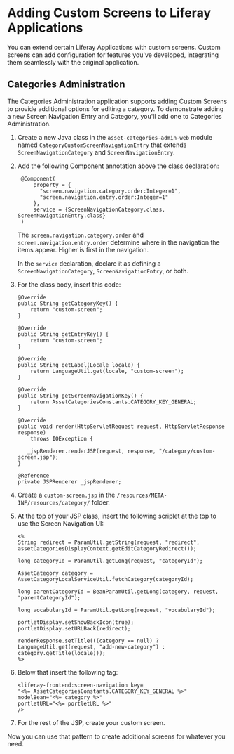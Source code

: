 # Adding Custom Screens to Liferay Applications

You can extend certain Liferay Applications with custom screens. Custom screens 
can add configuration for features you've developed, integrating them seamlessly
with the original application.

## Categories Administration

The Categories Administration application supports adding Custom Screens to
provide additional options for editing a category. To demonstrate adding a new
Screen Navigation Entry and Category, you'll add one to Categories
Administration.

1.  Create a new Java class in the `asset-categories-admin-web` module named 
    `CategoryCustomScreenNavigationEntry` that extends 
    `ScreenNavigationCategory` and `ScreenNavigationEntry`.

2. Add the following Component annotation above the class declaration:

        @Component(
            property = {
    		  "screen.navigation.category.order:Integer=1",
	    	  "screen.navigation.entry.order:Integer=1"
	        },
    	    service = {ScreenNavigationCategory.class, ScreenNavigationEntry.class}
        )

    The `screen.navigation.category.order` and `screen.navigation.entry.order`
    determine where in the navigation the items appear. Higher is first in the
    navigation.
 
    In the `service` declaration, declare it as defining
    a `ScreenNavigationCategory`, `ScreenNavigationEntry`, or both.

3.  For the class body, insert this code:

        @Override
        public String getCategoryKey() {
            return "custom-screen";
        }

        @Override
        public String getEntryKey() {
            return "custom-screen";
        }

        @Override
        public String getLabel(Locale locale) {
            return LanguageUtil.get(locale, "custom-screen");
        }

        @Override
        public String getScreenNavigationKey() {
            return AssetCategoriesConstants.CATEGORY_KEY_GENERAL;
        }

        @Override
        public void render(HttpServletRequest request, HttpServletResponse response)
            throws IOException {

           _jspRenderer.renderJSP(request, response, "/category/custom-screen.jsp");
        }

        @Reference
        private JSPRenderer _jspRenderer;

4.  Create a `custom-screen.jsp` in the 
    `/resources/META-INF/resources/category/` folder.
 
5.  At the top of your JSP class, insert the following scriplet at the top to use the Screen Navigation UI:

        <%
        String redirect = ParamUtil.getString(request, "redirect", assetCategoriesDisplayContext.getEditCategoryRedirect());

        long categoryId = ParamUtil.getLong(request, "categoryId");

        AssetCategory category = AssetCategoryLocalServiceUtil.fetchCategory(categoryId);

        long parentCategoryId = BeanParamUtil.getLong(category, request, "parentCategoryId");

        long vocabularyId = ParamUtil.getLong(request, "vocabularyId");

        portletDisplay.setShowBackIcon(true);
        portletDisplay.setURLBack(redirect);

        renderResponse.setTitle(((category == null) ? LanguageUtil.get(request, "add-new-category") : category.getTitle(locale)));
        %>

6.  Below that insert the following tag:

        <liferay-frontend:screen-navigation key=
        "<%= AssetCategoriesConstants.CATEGORY_KEY_GENERAL %>"
        modelBean="<%= category %>"
        portletURL="<%= portletURL %>"
        />

7. For the rest of the JSP, create your custom screen.

Now you can use that pattern to create additional screens for whatever you need.
